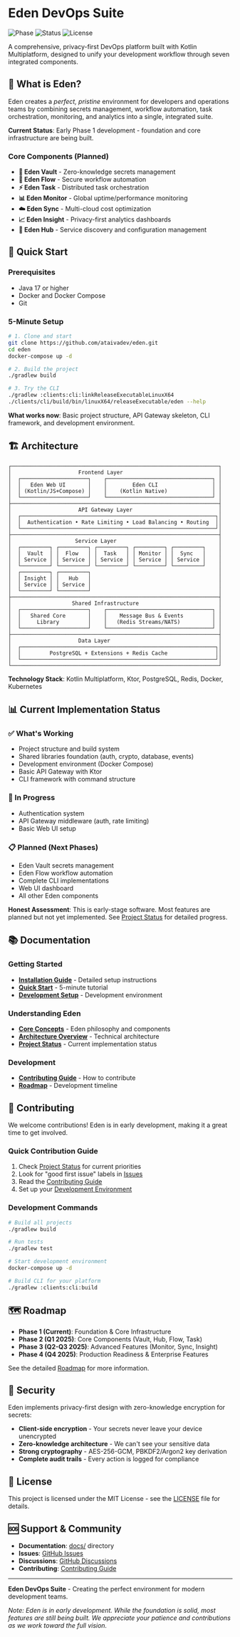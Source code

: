 # Eden DevOps Suite

![Phase](https://img.shields.io/badge/Phase-1%20Foundation-yellow)
![Status](https://img.shields.io/badge/Status-Early%20Development-orange)
![License](https://img.shields.io/badge/License-MIT-blue)

A comprehensive, privacy-first DevOps platform built with Kotlin Multiplatform, designed to unify your development workflow through seven integrated components.

## 🌟 What is Eden?

Eden creates a _perfect, pristine_ environment for developers and operations teams by combining secrets management, workflow automation, task orchestration, monitoring, and analytics into a single, integrated suite.

**Current Status**: Early Phase 1 development - foundation and core infrastructure are being built.

### Core Components (Planned)

- **🔐 Eden Vault** - Zero-knowledge secrets management
- **🔄 Eden Flow** - Secure workflow automation  
- **⚡ Eden Task** - Distributed task orchestration
- **📊 Eden Monitor** - Global uptime/performance monitoring
- **☁️ Eden Sync** - Multi-cloud cost optimization
- **📈 Eden Insight** - Privacy-first analytics dashboards
- **🎯 Eden Hub** - Service discovery and configuration management

## 🚀 Quick Start

### Prerequisites

- Java 17 or higher
- Docker and Docker Compose
- Git

### 5-Minute Setup

```bash
# 1. Clone and start
git clone https://github.com/ataivadev/eden.git
cd eden
docker-compose up -d

# 2. Build the project
./gradlew build

# 3. Try the CLI
./gradlew :clients:cli:linkReleaseExecutableLinuxX64
./clients/cli/build/bin/linuxX64/releaseExecutable/eden --help
```

**What works now**: Basic project structure, API Gateway skeleton, CLI framework, and development environment.

## 🏗️ Architecture

```
┌─────────────────────────────────────────────────────────────────┐
│                     Frontend Layer                              │
│  ┌─────────────────────┐    ┌─────────────────────────────────┐ │
│  │   Eden Web UI       │    │        Eden CLI                 │ │
│  │ (Kotlin/JS+Compose) │    │    (Kotlin Native)              │ │
│  └─────────────────────┘    └─────────────────────────────────┘ │
├─────────────────────────────────────────────────────────────────┤
│                     API Gateway Layer                           │
│  ┌─────────────────────────────────────────────────────────────┐│
│  │  Authentication • Rate Limiting • Load Balancing • Routing  ││
│  └─────────────────────────────────────────────────────────────┘│
├─────────────────────────────────────────────────────────────────┤
│                    Service Layer                                │
│  ┌─────────┐ ┌─────────┐ ┌─────────┐ ┌─────────┐ ┌─────────┐    │
│  │  Vault  │ │  Flow   │ │  Task   │ │ Monitor │ │  Sync   │    │
│  │ Service │ │ Service │ │ Service │ │ Service │ │ Service │    │
│  └─────────┘ └─────────┘ └─────────┘ └─────────┘ └─────────┘    │
│  ┌─────────┐ ┌─────────┐                                        │
│  │ Insight │ │   Hub   │                                        │
│  │ Service │ │ Service │                                        │
│  └─────────┘ └─────────┘                                        │
├─────────────────────────────────────────────────────────────────┤
│                   Shared Infrastructure                         │
│  ┌─────────────────────┐    ┌─────────────────────────────────┐ │
│  │   Shared Core       │    │    Message Bus & Events         │ │
│  │     Library         │    │   (Redis Streams/NATS)          │ │
│  └─────────────────────┘    └─────────────────────────────────┘ │
├─────────────────────────────────────────────────────────────────┤
│                     Data Layer                                  │
│  ┌─────────────────────────────────────────────────────────────┐│
│  │         PostgreSQL + Extensions + Redis Cache               ││
│  └─────────────────────────────────────────────────────────────┘│
└─────────────────────────────────────────────────────────────────┘
```

**Technology Stack**: Kotlin Multiplatform, Ktor, PostgreSQL, Redis, Docker, Kubernetes

## 📊 Current Implementation Status

### ✅ What's Working
- Project structure and build system
- Shared libraries foundation (auth, crypto, database, events)
- Development environment (Docker Compose)
- Basic API Gateway with Ktor
- CLI framework with command structure

### 🔄 In Progress
- Authentication system
- API Gateway middleware (auth, rate limiting)
- Basic Web UI setup

### 📋 Planned (Next Phases)
- Eden Vault secrets management
- Eden Flow workflow automation
- Complete CLI implementations
- Web UI dashboard
- All other Eden components

**Honest Assessment**: This is early-stage software. Most features are planned but not yet implemented. See [Project Status](docs/development/project-status.md) for detailed progress.

## 📚 Documentation

### Getting Started
- **[Installation Guide](docs/getting-started/installation.md)** - Detailed setup instructions
- **[Quick Start](docs/getting-started/quick-start.md)** - 5-minute tutorial
- **[Development Setup](docs/getting-started/development.md)** - Development environment

### Understanding Eden
- **[Core Concepts](docs/user-guide/concepts.md)** - Eden philosophy and components
- **[Architecture Overview](docs/architecture/overview.md)** - Technical architecture
- **[Project Status](docs/development/project-status.md)** - Current implementation status

### Development
- **[Contributing Guide](CONTRIBUTING.md)** - How to contribute
- **[Roadmap](docs/development/roadmap.md)** - Development timeline

## 🤝 Contributing

We welcome contributions! Eden is in early development, making it a great time to get involved.

### Quick Contribution Guide
1. Check [Project Status](docs/development/project-status.md) for current priorities
2. Look for "good first issue" labels in [Issues](https://github.com/your-org/eden/issues)
3. Read the [Contributing Guide](CONTRIBUTING.md)
4. Set up your [Development Environment](docs/getting-started/development.md)

### Development Commands

```bash
# Build all projects
./gradlew build

# Run tests
./gradlew test

# Start development environment
docker-compose up -d

# Build CLI for your platform
./gradlew :clients:cli:build
```

## 🗺️ Roadmap

- **Phase 1 (Current)**: Foundation & Core Infrastructure
- **Phase 2 (Q1 2025)**: Core Components (Vault, Hub, Flow, Task)
- **Phase 3 (Q2-Q3 2025)**: Advanced Features (Monitor, Sync, Insight)
- **Phase 4 (Q4 2025)**: Production Readiness & Enterprise Features

See the detailed [Roadmap](docs/development/roadmap.md) for more information.

## 🔐 Security

Eden implements privacy-first design with zero-knowledge encryption for secrets:

- **Client-side encryption** - Your secrets never leave your device unencrypted
- **Zero-knowledge architecture** - We can't see your sensitive data
- **Strong cryptography** - AES-256-GCM, PBKDF2/Argon2 key derivation
- **Complete audit trails** - Every action is logged for compliance

## 📄 License

This project is licensed under the MIT License - see the [LICENSE](LICENSE) file for details.

## 🆘 Support & Community

- **Documentation**: [docs/](docs/) directory
- **Issues**: [GitHub Issues](https://github.com/your-org/eden/issues)
- **Discussions**: [GitHub Discussions](https://github.com/your-org/eden/discussions)
- **Contributing**: [Contributing Guide](CONTRIBUTING.md)

---

**Eden DevOps Suite** - Creating the perfect environment for modern development teams.

*Note: Eden is in early development. While the foundation is solid, most features are still being built. We appreciate your patience and contributions as we work toward the full vision.*
